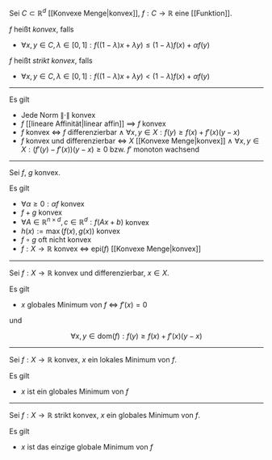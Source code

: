 Sei $C \subset \mathbb{R}^d$ [[Konvexe Menge|konvex]], $f : C \to \mathbb{R}$ eine [[Funktion]].

$f$ heißt *konvex*, falls
- $\forall x, y \in C, \lambda \in [0, 1] : f((1 - \lambda)x + \lambda y) \le (1 - \lambda)f(x) + \alpha f(y)$

$f$ heißt *strikt konvex*, falls
- $\forall x, y \in C, \lambda \in [0, 1] : f((1 - \lambda)x + \lambda y) \lt (1 - \lambda)f(x) + \alpha f(y)$

---

Es gilt
- Jede Norm $\| \cdot \|$ konvex
- $f$ [[lineare Affinität|linear affin]] $\implies$ $f$ konvex
- $f$ konvex $\iff$ $f$ differenzierbar $\land$ $\forall x, y \in X : f(y) \ge f(x) + f'(x)(y - x)$
- $f$ konvex und differenzierbar $\iff$ $X$ [[Konvexe Menge|konvex]] $\land$ $\forall x, y \in X : (f'(y) - f'(x))(y - x) \ge 0$ bzw. $f'$ monoton wachsend

---

Sei $f$, $g$ konvex.

Es gilt
- $\forall \alpha \ge 0 : \alpha f$ konvex
- $f + g$ konvex
- $\forall A \in \mathbb{R}^{n \times d}, c \in \mathbb{R}^d : f(Ax + b)$ konvex
- $h(x) := \max(f(x), g(x))$ konvex
- $f \circ g$ oft nicht konvex
- $f : X \to \mathbb{R}$ konvex $\iff$ $\text{epi}(f)$ [[Konvexe Menge|konvex]]

---

Sei $f : X \to \mathbb{R}$ konvex und differenzierbar, $x \in X$.

Es gilt
- $x$ globales Minimum von $f$ $\iff$ $f'(x) = 0$

und

$$
	\forall x, y \in \text{dom}(f) : f(y) \ge f(x) + f'(x)(y-x)
$$

---

Sei $f : X \to \mathbb{R}$ konvex, $x$ ein lokales Minimum von $f$.

Es gilt
- $x$ ist ein globales Minimum von $f$

---

Sei $f : X \to \mathbb{R}$ strikt konvex, $x$ ein globales Minimum von $f$.

Es gilt
- $x$ ist das einzige globale Minimum von $f$